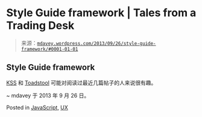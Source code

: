 <!--yml

category: 未分类

日期：2024-05-18 06:00:56

-->

# Style Guide framework | Tales from a Trading Desk

> 来源：[`mdavey.wordpress.com/2013/09/26/style-guide-framework/#0001-01-01`](https://mdavey.wordpress.com/2013/09/26/style-guide-framework/#0001-01-01)

## Style Guide framework

[KSS](http://warpspire.com/kss/) 和 [Toadstool](https://github.com/Toadstool-Stipe/toadstool) 可能对阅读过最近几篇帖子的人来说很有趣。

~ mdavey 于 2013 年 9 月 26 日。

Posted in [JavaScript](https://mdavey.wordpress.com/category/languages/javascript/), [UX](https://mdavey.wordpress.com/category/ux/)
